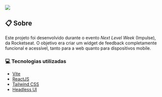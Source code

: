 ![](https://ik.imagekit.io/698xlahbaqz/banner_R1q_NNbbl.png?ik-sdk-version=javascript-1.4.3&updatedAt=1651710084162)

## :clipboard: Sobre

Este projeto foi desenvolvido durante o evento _Next Level Week_ (Impulse), da Rocketseat. O objetivo era criar um widget de feedback completamente funcional e acessível, tanto para a web quanto para dispositivos mobile.

### :computer: Tecnologias utilizadas

- [Vite](https://vitejs.dev/)
- [ReactJS](https://pt-br.reactjs.org/)
- [Tailwind CSS](https://tailwindcss.com/)
- [Headless UI](https://headlessui.dev/)